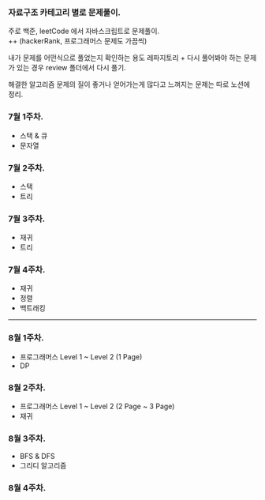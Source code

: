 ### 자료구조 카테고리 별로 문제풀이.

주로 백준, leetCode 에서 자바스크립트로 문제풀이.  
++ (hackerRank, 프로그래머스 문제도 가끔씩)  

내가 문제를 어떤식으로 풀었는지 확인하는 용도 레파지토리 + 다시 풀어봐야 하는 문제가 있는 경우 review 폴더에서 다시 풀기.

해결한 알고리즘 문제의 질이 좋거나 얻어가는게 많다고 느껴지는 문제는 따로 노션에 정리.

### 7월 1주차.

- 스택 & 큐
- 문자열

### 7월 2주차.

- 스택
- 트리

### 7월 3주차.

- 재귀
- 트리

### 7월 4주차.

- 재귀
- 정렬
- 백트래킹

---

### 8월 1주차.

- 프로그래머스 Level 1 ~ Level 2 (1 Page)
- DP

### 8월 2주차.

- 프로그래머스 Level 1 ~ Level 2 (2 Page ~ 3 Page)
- 재귀

### 8월 3주차.

- BFS & DFS
- 그리디 알고리즘

### 8월 4주차.